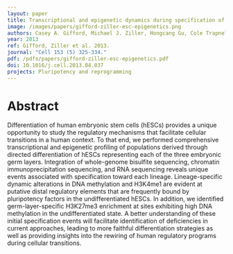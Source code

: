```yaml
---
layout: paper
title: Transcriptional and epigenetic dynamics during specification of human embryonic stem cells
image: /images/papers/gifford-ziller-esc-epigenetics.png
authors: Casey A. Gifford, Michael J. Ziller, Hongcang Gu, Cole Trapnell, Julie Donaghey, Alexander Tsankov, Alex K. Shalek, David R. Kelley, Alexander A. Shishkin, Robbyn Issner, Xiaolan Zhang, Michael Coyne, Jennifer L. Fostel, Laurie Holmes, Jim Meldrim, Mitchell Guttman, Charles Epstein, Hongkun Park, Oliver Kohlbacher, John Rinn, Andreas Gnirke, Eric S. Lander, Bradley E. Bernstein, Alexander Meissner.
year: 2013
ref: Gifford, Ziller et al. 2013.
journal: "Cell 153 (5) 325-334."
pdf: /pdfs/papers/gifford-ziller-esc-epigenetics.pdf
doi: 10.1016/j.cell.2013.04.037
projects: Pluripotency and reprogramming
---
```


# Abstract

Differentiation of human embryonic stem cells (hESCs) provides a unique opportunity to study the regulatory mechanisms that facilitate cellular transitions in a human context. To that end, we performed comprehensive transcriptional and epigenetic profiling of populations derived through directed differentiation of hESCs representing each of the three embryonic germ layers. Integration of whole-genome bisulfite sequencing, chromatin immunoprecipitation sequencing, and RNA sequencing reveals unique events associated with specification toward each lineage. Lineage-specific dynamic alterations in DNA methylation and H3K4me1 are evident at putative distal regulatory elements that are frequently bound by pluripotency factors in the undifferentiated hESCs. In addition, we identified germ-layer-specific H3K27me3 enrichment at sites exhibiting high DNA methylation in the undifferentiated state. A better understanding of these initial specification events will facilitate identification of deficiencies in current approaches, leading to more faithful differentiation strategies as well as providing insights into the rewiring of human regulatory programs during cellular transitions.